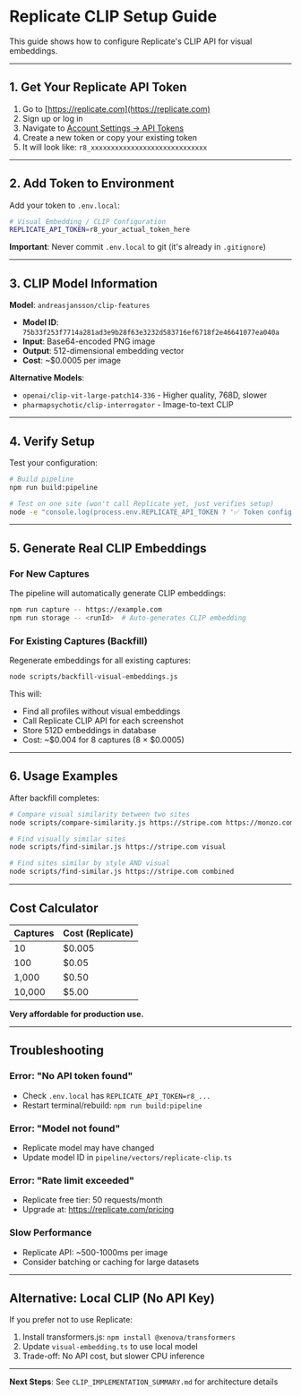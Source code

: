# Replicate CLIP Setup Guide

This guide shows how to configure Replicate's CLIP API for visual embeddings.

---

## 1. Get Your Replicate API Token

1. Go to [https://replicate.com](https://replicate.com)
2. Sign up or log in
3. Navigate to [Account Settings → API Tokens](https://replicate.com/account/api-tokens)
4. Create a new token or copy your existing token
5. It will look like: `r8_xxxxxxxxxxxxxxxxxxxxxxxxxxxxx`

---

## 2. Add Token to Environment

Add your token to `.env.local`:

```bash
# Visual Embedding / CLIP Configuration
REPLICATE_API_TOKEN=r8_your_actual_token_here
```

**Important**: Never commit `.env.local` to git (it's already in `.gitignore`)

---

## 3. CLIP Model Information

**Model**: `andreasjansson/clip-features`
- **Model ID**: `75b33f253f7714a281ad3e9b28f63e3232d583716ef6718f2e46641077ea040a`
- **Input**: Base64-encoded PNG image
- **Output**: 512-dimensional embedding vector
- **Cost**: ~$0.0005 per image

**Alternative Models**:
- `openai/clip-vit-large-patch14-336` - Higher quality, 768D, slower
- `pharmapsychotic/clip-interrogator` - Image-to-text CLIP

---

## 4. Verify Setup

Test your configuration:

```bash
# Build pipeline
npm run build:pipeline

# Test on one site (won't call Replicate yet, just verifies setup)
node -e "console.log(process.env.REPLICATE_API_TOKEN ? '✅ Token configured' : '❌ Missing token')"
```

---

## 5. Generate Real CLIP Embeddings

### For New Captures

The pipeline will automatically generate CLIP embeddings:

```bash
npm run capture -- https://example.com
npm run storage -- <runId>  # Auto-generates CLIP embedding
```

### For Existing Captures (Backfill)

Regenerate embeddings for all existing captures:

```bash
node scripts/backfill-visual-embeddings.js
```

This will:
- Find all profiles without visual embeddings
- Call Replicate CLIP API for each screenshot
- Store 512D embeddings in database
- Cost: ~$0.004 for 8 captures (8 × $0.0005)

---

## 6. Usage Examples

After backfill completes:

```bash
# Compare visual similarity between two sites
node scripts/compare-similarity.js https://stripe.com https://monzo.com

# Find visually similar sites
node scripts/find-similar.js https://stripe.com visual

# Find sites similar by style AND visual
node scripts/find-similar.js https://stripe.com combined
```

---

## Cost Calculator

| Captures | Cost (Replicate) |
|----------|------------------|
| 10       | $0.005           |
| 100      | $0.05            |
| 1,000    | $0.50            |
| 10,000   | $5.00            |

**Very affordable for production use.**

---

## Troubleshooting

### Error: "No API token found"
- Check `.env.local` has `REPLICATE_API_TOKEN=r8_...`
- Restart terminal/rebuild: `npm run build:pipeline`

### Error: "Model not found"
- Replicate model may have changed
- Update model ID in `pipeline/vectors/replicate-clip.ts`

### Error: "Rate limit exceeded"
- Replicate free tier: 50 requests/month
- Upgrade at: https://replicate.com/pricing

### Slow Performance
- Replicate API: ~500-1000ms per image
- Consider batching or caching for large datasets

---

## Alternative: Local CLIP (No API Key)

If you prefer not to use Replicate:

1. Install transformers.js: `npm install @xenova/transformers`
2. Update `visual-embedding.ts` to use local model
3. Trade-off: No API cost, but slower CPU inference

---

**Next Steps**: See `CLIP_IMPLEMENTATION_SUMMARY.md` for architecture details
